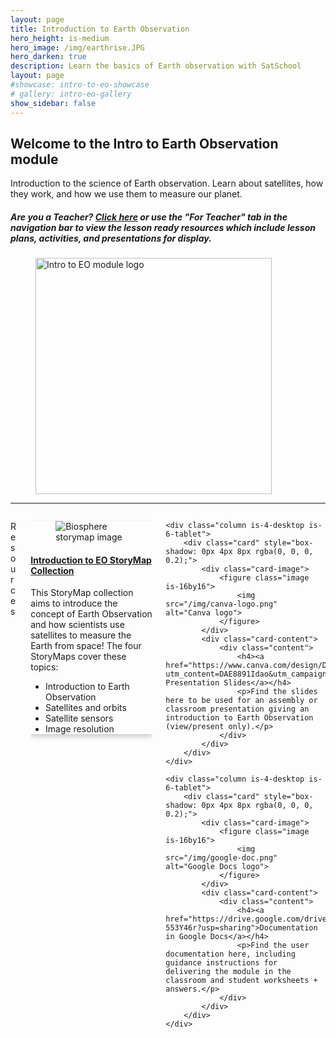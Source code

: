 ```yaml
---
layout: page
title: Introduction to Earth Observation
hero_height: is-medium
hero_image: /img/earthrise.JPG
hero_darken: true
description: Learn the basics of Earth observation with SatSchool
layout: page
#showcase: intro-to-eo-showcase
# gallery: intro-eo-gallery
show_sidebar: false
---
```


<div class="image-text-container">
    <!-- Text beside the image -->
    <div class="text-content">
<h2>Welcome to the Intro to Earth Observation module</h2>
    <p>Introduction to the science of Earth observation. Learn about satellites, how they work, and how we use them to measure our planet.</p>
        <h5> <strong>Are you a Teacher?</strong> <a href="/lesson_ready/teachers/biosphere" target="_blank">Click here</a> or use the "For Teacher" tab in the navigation bar to view the lesson ready resources which include lesson plans, activities, and presentations for display.</h5> 
    </div>
    <!-- Image -->
    <div class="image-content">
        <figure class="image is-9by9">
            <img src="/img/mod-logos/IntroToEO-07.png" alt="Intro to EO module logo" style="width: 10cm; height: auto;">
        </figure>
    </div>
</div>

---

<div class="columns is-multiline">
    <div class="column is-12">
        <p class="title is-3 has-text-centered">Resources</p>
    </div>
    <div class="column is-4-desktop is-6-tablet">
        <div class="card" style="box-shadow: 0px 4px 8px rgba(0, 0, 0, 0.2);">
            <div class="card-image">
                <figure class="image is-16by16">
                    <img src="/img/storymap-img/intro-palmtree.png" alt="Biosphere storymap image">
                </figure>
            </div>
            <div class="card-content">
                <div class="content">
                    <h4><a href="https://arcg.is/1GSKWv">Introduction to EO StoryMap Collection</a></h4>
                    <p>This StoryMap collection aims to introduce the concept of Earth Observation and how scientists use satellites to measure the Earth from space! The four StoryMaps cover these topics:</p>
                    <ul>
                        <li>Introduction to Earth Observation</li>
                        <li>Satellites and orbits</li>
                        <li>Satellite sensors</li>
                        <li>Image resolution</li>
                    </ul>
                </div>
            </div>
        </div>
    </div>

    <div class="column is-4-desktop is-6-tablet">
        <div class="card" style="box-shadow: 0px 4px 8px rgba(0, 0, 0, 0.2);">
            <div class="card-image">
                <figure class="image is-16by16">
                    <img src="/img/canva-logo.png" alt="Canva logo">
                </figure>
            </div>
            <div class="card-content">
                <div class="content">
                    <h4><a href="https://www.canva.com/design/DAE8891Idao/2JlS5S4pEMz0piKBSi26cw/view?utm_content=DAE8891Idao&utm_campaign=designshare&utm_medium=link2&utm_source=sharebutton">Canva Presentation Slides</a></h4>
                    <p>Find the slides here to be used for an assembly or classroom presentation giving an introduction to Earth Observation (view/present only).</p>
                </div>
            </div>
        </div>
    </div>

    <div class="column is-4-desktop is-6-tablet">
        <div class="card" style="box-shadow: 0px 4px 8px rgba(0, 0, 0, 0.2);">
            <div class="card-image">
                <figure class="image is-16by16">
                    <img src="/img/google-doc.png" alt="Google Docs logo">
                </figure>
            </div>
            <div class="card-content">
                <div class="content">
                    <h4><a href="https://drive.google.com/drive/folders/1GC5jfu7TOLIbqUcbUqy8qK8J-553Y46r?usp=sharing">Documentation in Google Docs</a></h4>
                    <p>Find the user documentation here, including guidance instructions for delivering the module in the classroom and student worksheets + answers.</p>
                </div>
            </div>
        </div>
    </div>
</div>

